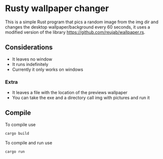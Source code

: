 # Rusty wallpaper changer
This is a simple Rust program that pics a random image from the img dir and changes the desktop wallpaper/background every 60 seconds, it uses a modified version of the library https://github.com/reujab/wallpaper.rs.

## Considerations
* It leaves no window
* It runs indefinitely
* Currently it only works on windows

### Extra
* It leaves a file with the location of the previews wallpaper
* You can take the exe and a directory call img with pictures and run it

## Compile
To compile use
```bash
cargo build
```

To compile and run use
```bash
cargo run
```
